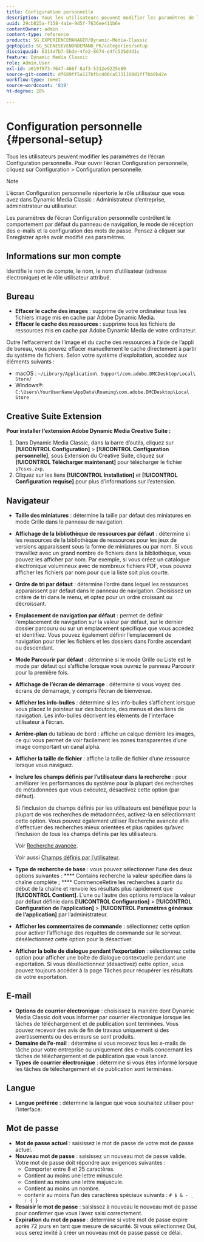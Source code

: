 ```yaml
---
title: Configuration personnelle
description: Tous les utilisateurs peuvent modifier les paramètres de l’écran Configuration personnelle de Dynamic Media Classic.
uuid: 29cb825a-f158-4a1e-9d5f-7636ee411b6e
contentOwner: admin
content-type: reference
products: SG_EXPERIENCEMANAGER/Dynamic-Media-Classic
geptopics: SG_SCENESEVENONDEMAND_PK/categories/setup
discoiquuid: 6314e7b7-5bde-4fe2-8674-e4fc525d4d1c
feature: Dynamic Media Classic
role: Admin,User
exl-id: a019f973-7647-466f-8af3-5312e9225e89
source-git-commit: df689ff5a127bfbc400ca5331168d1ff7bb0b42e
workflow-type: tm+mt
source-wordcount: '819'
ht-degree: 28%

---
```


# Configuration personnelle {#personal-setup}

Tous les utilisateurs peuvent modifier les paramètres de l’écran Configuration personnelle. Pour ouvrir l’écran Configuration personnelle, cliquez sur Configuration > Configuration personnelle.

>[!NOTE]
>
>L’écran Configuration personnelle répertorie le rôle utilisateur que vous avez dans Dynamic Media Classic : Administrateur d’entreprise, administrateur ou utilisateur.

Les paramètres de l’écran Configuration personnelle contrôlent le comportement par défaut du panneau de navigation, le mode de réception des e-mails et la configuration des mots de passe. Pensez à cliquer sur Enregistrer après avoir modifié ces paramètres.

## Informations sur mon compte

Identifie le nom de compte, le nom, le nom d’utilisateur (adresse électronique) et le rôle utilisateur attribué.

## Bureau

* **Effacer le cache des images**  : supprime de votre ordinateur tous les fichiers image mis en cache par Adobe Dynamic Media.
* **Effacer le cache des ressources**  : supprime tous les fichiers de ressources mis en cache par Adobe Dynamic Media de votre ordinateur.

Outre l’effacement de l’image et du cache des ressources à l’aide de l’appli de bureau, vous pouvez effacer manuellement le cache directement à partir du système de fichiers. Selon votre système d’exploitation, accédez aux éléments suivants :

* macOS : `~/Library/Application\ Support/com.adobe.DMCDesktop/Local\ Store/`
* Windows®: `C:\Users\YourUserName\AppData\Roaming\com.adobe.DMCDesktop\Local Store`

## Creative Suite Extension

**Pour installer l’extension Adobe Dynamic Media Creative Suite :**

1. Dans Dynamic Media Classic, dans la barre d’outils, cliquez sur **[!UICONTROL Configuration]** > **[!UICONTROL Configuration personnelle]**, sous Extension du Creative Suite, cliquez sur **[!UICONTROL Télécharger maintenant]** pour télécharger le fichier `s7csxs.zxp`.
1. Cliquez sur les liens **[!UICONTROL Installation]** et **[!UICONTROL Configuration requise]** pour plus d’informations sur l’extension.

<!--    A readme file is included at the root of the unzipped file to provide you with additional information about the extension.

1. Depending on your installed operating system, do one of the following: -->

<!-- #### Windows

|If you are running|Do this|
|--- |--- |
|Adobe Illustrator 18 in Adobe Creative Cloud 2014|<ul><li>From the root of the unzipped folder, click CC-2014.</li><li>Depending on the bit version of Adobe Illustrator that you are using, click win32 or win64.</li><li>Click libraries > flame, and then copy `aflame.dll` to Adobe Illustrator's executable folder. For example, `C:\Program Files\Adobe\Adobe Illustrator CC 2014\Support Files\Contents\Windows`. </li></ul><br/>**Note**: This example path is for the 64-bit location; the 32-bit location may fall under Program Files (x86) instead. <br/><ul><li>Return to the same libraries folder, click flamingo, and then copy `aflamingo.dll` to the same Adobe Illustrator executable folder that you used in the previous step. </li><li>Return to the win32 or win64 folder that you selected in step 2, and then copy `AdobeS7FXGFileFormat.aip` to Adobe Illustrator's plug-ins folder. For example, `C:\Program Files\Adobe\Adobe Illustrator CC 2014\Plug-ins\Illustrator Formats`. </li></ul> <br/>**Note**: This example path is for the 64-bit location; the 32-bit location may fall under Program Files (x86) instead.|
|Adobe Illustrator 17 in Adobe Creative Cloud|<ul><li>From the root of the unzipped folder, click CC. </li><li>Depending on the bit version of Adobe Illustrator that you are using, click win32 or win64.</li><li> Copy `AdobeS7FXGFileFormat.aip` to Adobe Illustrator's plug-ins folder. For example, `C:\Program Files\Adobe\Adobe Illustrator CC (64 Bit)\Plug-ins\Illustrator Formats`.</li></ul><br/>**Note**: This example path is for the 64-bit location; the 32-bit location may fall under Program Files (x86) instead.|
|Adobe Illustrator 16 in Adobe Creative Suite 6|<ul><li>From the root of the unzipped folder, click 6.0. </li><li>Depending on the bit version of Adobe Illustrator that you are using, click win32 or win64. </li><li>Copy AdobeS7FXGFileFormat.aip to Adobe Illustrator's plug-ins folder. For example, `C:\Program Files\Adobe\Adobe Illustrator CS6 (64 Bit)\Plug-ins\Illustrator Formats`.</li></ul><br/>**Note**: This example path is for the 64-bit location; the 32-bit location may fall under Program Files (x86) instead.|

#### Mac

|If you are running|Do this|
|--- |--- |
|Adobe Illustrator 18 in Adobe Creative Cloud 2014|<ul><li>From the root of the unzipped folder, click CC-2014 > mac64.</li><li>Click libraries > flame, and then copy the `aflame.framework` folder to Adobe Illustrator package contents folder. For example, `/Applications/Adobe Illustrator CC 2014/ Illustrator.app/Contents/Frameworks/`. (To open Adobe Illustrator’s package contents folder, right-click on the Adobe illustrator CC 2014 icon and click Show Package Contents from context menu).</li><li>Return to the same libraries folder, click `flamingo`, and then copy the `aflamingo.framework` folder to the same Adobe Illustrator package contents folder that you used in the previous step.</li><li>Return to the mac64 folder that you selected in step 1, and then copy the `AdobeS7FXGFileFormat.aip` folder to Adobe Illustrator’s plug-in folder. For example, `/Applications/Adobe Illustrator CC 2014/Plug-ins/Illustrator Formats/`.</li></ul><br/>|
|Adobe Illustrator 17 in Adobe Creative Cloud|<ul><li>From the root of the unzipped folder, click CC > mac64</li><li>Copy the `AdobeS7FXGFileFormat.aip` folder to Adobe Illustrator’s plug-in folder. For example, `/Applications/Adobe Illustrator CC/Plug-ins/Illustrator Formats/`.</li></ul><br/>|
|Adobe Illustrator 16 in Adobe Creative Suite 6|<ul><li>From the root of the unzipped folder, click 6.0 > mac64</li><li>Copy the `AdobeS7FXGFileFormat.aip` folder to Adobe Illustrator’s plug-in folder. For example, `/Applications/Adobe Illustrator CS6/Plug-ins/Illustrator Formats/`.</li></ul>|

The plug-in is now available for you to use in Adobe Illustrator. -->

## Navigateur

* **Taille des miniatures**  : détermine la taille par défaut des miniatures en mode Grille dans le panneau de navigation.
* **Affichage de la bibliothèque de ressources par défaut**  : détermine si les ressources de la bibliothèque de ressources pour les jeux de versions apparaissent sous la forme de miniatures ou par nom. Si vous travaillez avec un grand nombre de fichiers dans la bibliothèque, vous pouvez les afficher par nom. Par exemple, si vous créez un catalogue électronique volumineux avec de nombreux fichiers PDF, vous pouvez afficher les fichiers par nom pour que la liste soit plus courte.
* **Ordre de tri par défaut**  : détermine l’ordre dans lequel les ressources apparaissent par défaut dans le panneau de navigation. Choisissez un critère de tri dans le menu, et optez pour un ordre croissant ou décroissant.
* **Emplacement de navigation par défaut**  : permet de définir l’emplacement de navigation sur la valeur par défaut, sur le dernier dossier parcouru ou sur un emplacement spécifique que vous accédez et identifiez. Vous pouvez également définir l’emplacement de navigation pour trier les fichiers et les dossiers dans l’ordre ascendant ou descendant.
* **Mode Parcourir par défaut**  : détermine si le mode Grille ou Liste est le mode par défaut qui s’affiche lorsque vous ouvrez le panneau Parcourir pour la première fois.
* **Affichage de l’écran de démarrage**  : détermine si vous voyez des écrans de démarrage, y compris l’écran de bienvenue.
* **Afficher les info-bulles**  : détermine si les info-bulles s’affichent lorsque vous placez le pointeur sur des boutons, des menus et des liens de navigation. Les info-bulles décrivent les éléments de l’interface utilisateur à l’écran.
* **Arrière-plan**  du tableau de bord : affiche un calque derrière les images, ce qui vous permet de voir facilement les zones transparentes d’une image comportant un canal alpha.
* **Afficher la taille de fichier**  : affiche la taille de fichier d’une ressource lorsque vous naviguez.
* **Inclure les champs définis par l’utilisateur dans la recherche**  : pour améliorer les performances du système pour la plupart des recherches de métadonnées que vous exécutez, désactivez cette option (par défaut).

   Si l’inclusion de champs définis par les utilisateurs est bénéfique pour la plupart de vos recherches de métadonnées, activez-la en sélectionnant cette option. Vous pouvez également utiliser Recherche avancée afin d’effectuer des recherches mieux orientées et plus rapides qu’avec l’inclusion de tous les champs définis par les utilisateurs.

   Voir [Recherche avancée](searching-assets.md#conducting_an_advanced_search).

   Voir aussi [Champs définis par l’utilisateur](application-setup.md#user_defined_fields).

* **Type de recherche de base**  : vous pouvez sélectionner l’une des deux options suivantes :  **** Contains recherche la valeur spécifiée dans la chaîne complète ;  **** CommenceRetire les recherches à partir du début de la chaîne et renvoie les résultats plus rapidement que  **[!UICONTROL Contient]**. L’une ou l’autre des options remplace la valeur par défaut définie dans **[!UICONTROL Configuration]** > **[!UICONTROL Configuration de l’application]** > **[!UICONTROL Paramètres généraux de l’application]** par l’administrateur.
* **Afficher les commentaires de commande**  : sélectionnez cette option pour activer l’affichage des requêtes de commande sur le serveur. désélectionnez cette option pour la désactiver.
* **Afficher la boîte de dialogue pendant l’exportation**  : sélectionnez cette option pour afficher une boîte de dialogue contextuelle pendant une exportation. Si vous désélectionnez (désactivez) cette option, vous pouvez toujours accéder à la page Tâches pour récupérer les résultats de votre exportation.

## E-mail

* **Options de courrier électronique**  : choisissez la manière dont Dynamic Media Classic doit vous informer par courrier électronique lorsque les tâches de téléchargement et de publication sont terminées. Vous pouvez recevoir des avis de fin de travaux uniquement si des avertissements ou des erreurs se sont produits.
* **Domaine de l’e-mail**  : détermine si vous recevez tous les e-mails de tâche pour votre entreprise ou uniquement des e-mails concernant les tâches de téléchargement et de publication que vous lancez.
* **Types de courrier électronique**  : détermine si vous êtes informé lorsque les tâches de téléchargement et de publication sont terminées.

## Langue

* **Langue préférée**  : détermine la langue que vous souhaitez utiliser pour l’interface.

## Mot de passe

* **Mot de passe actuel**  : saisissez le mot de passe de votre mot de passe actuel.
* **Nouveau mot de passe**  : saisissez un nouveau mot de passe valide. Votre mot de passe doit répondre aux exigences suivantes :
   * Comporter entre 8 et 25 caractères.
   * Contient au moins une lettre minuscule.
   * Contient au moins une lettre majuscule.
   * Contient au moins un nombre.
   * contenir au moins l’un des caractères spéciaux suivants : `# $ & - _ : { }`
* **Resaisir le mot de passe**  : saisissez à nouveau le nouveau mot de passe pour confirmer que vous l’avez saisi correctement.
* **Expiration du mot de passe**  : détermine si votre mot de passe expire après 72 jours en tant que mesure de sécurité. Si vous sélectionnez Oui, vous serez invité à créer un nouveau mot de passe passé ce délai.

